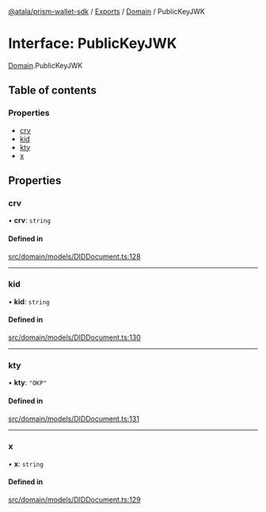 [@atala/prism-wallet-sdk](../README.md) / [Exports](../modules.md) / [Domain](../modules/Domain.md) / PublicKeyJWK

# Interface: PublicKeyJWK

[Domain](../modules/Domain.md).PublicKeyJWK

## Table of contents

### Properties

- [crv](Domain.PublicKeyJWK.md#crv)
- [kid](Domain.PublicKeyJWK.md#kid)
- [kty](Domain.PublicKeyJWK.md#kty)
- [x](Domain.PublicKeyJWK.md#x)

## Properties

### crv

• **crv**: `string`

#### Defined in

[src/domain/models/DIDDocument.ts:128](https://github.com/input-output-hk/atala-prism-wallet-sdk-ts/blob/47ec1c8/src/domain/models/DIDDocument.ts#L128)

___

### kid

• **kid**: `string`

#### Defined in

[src/domain/models/DIDDocument.ts:130](https://github.com/input-output-hk/atala-prism-wallet-sdk-ts/blob/47ec1c8/src/domain/models/DIDDocument.ts#L130)

___

### kty

• **kty**: ``"OKP"``

#### Defined in

[src/domain/models/DIDDocument.ts:131](https://github.com/input-output-hk/atala-prism-wallet-sdk-ts/blob/47ec1c8/src/domain/models/DIDDocument.ts#L131)

___

### x

• **x**: `string`

#### Defined in

[src/domain/models/DIDDocument.ts:129](https://github.com/input-output-hk/atala-prism-wallet-sdk-ts/blob/47ec1c8/src/domain/models/DIDDocument.ts#L129)
